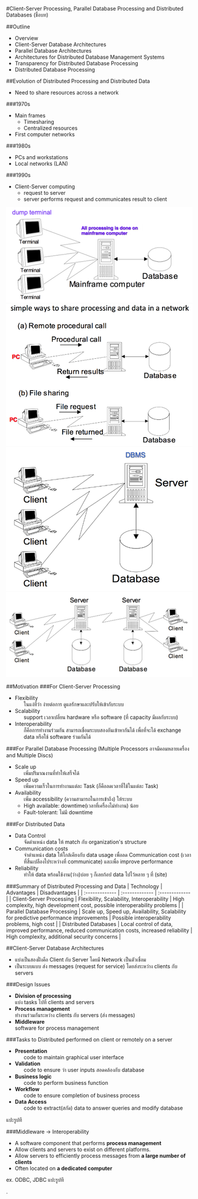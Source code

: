 #Client-Server Processing, Parallel Database Processing and Distributed Databases
(ชื่อบท)

##Outline
+ Overview
+ Client-Server Database Architectures
+ Parallel Database Architectures
+ Architectures for Distributed Database Management Systems
+ Transparency for Distributed Database Processing
+ Distributed Database Processing

##Evolution of Distributed Processing and Distributed Data
+ Need to share resources across a network

###1970s
+ Main frames
  + Timesharing
  + Centralized resources
+ First computer networks

###1980s
+ PCs and workstations
+ Local networks (LAN)

###1990s
+ Client-Server computing
  + request to server
  + server performs request and communicates result to client

![Timesharing](./img/db_ddbms-01.png)
![Remote Procedure Call](./img/db_ddbms-02.png)
![File Sharing](./img/db_ddbms-03.png)
![Client-Server](./img/db_ddbms-04.png)

##Motivation
###For Client-Server Processing
+ Flexibility
  <ul>
  ในแง่ที่ว่า ง่ายต่อการ ดูแลรักษาและปรับให้เข้ากับระบบ
  </ul>
+ Scalability
  <ul>
  support เวลาเปลี่ยน hardware หรือ software (ที่ capacity มีผลกับระบบ)
  </ul>
+ Interoperability
  <ul>
  ก็คือการทำงานร่วมกัน สามารถเชื่อมระบบสองอันเข้าหากันได้ เพื่อที่จะได้ exchange data หรือใช้ software ร่วมกันได้
  </ul>

###For Parallel Database Processing
(Multiple Processors อาจมีคอมหลายเครื่อง and Multiple Discs)
+ Scale up
  <ul>
  เพิ่มปริมาณงานที่ทำให้เสร็จได้
  </ul>
+ Speed up
  <ul>
  เพิ่มความเร็วในการทำงานแต่ละ Task (ก็คือลดเวลาที่ใช้ในแต่ละ Task)
  </ul>
+ Availability<br>
  <ul>
  เพิ่ม accessibility (ความสามารถในการเข้าถึง) ให้ระบบ
  <li>High available: downtime(เวลาที่เครื่องไม่ทำงาน) น้อย</li>
  <li>Fault-tolerant: ไม่มี downtime
  </ul>

###For Distributed Data
+ Data Control<br>
  <ul>
  จัดตำแหน่ง data ให้ match กับ organization's structure
  </ul>
+ Communication costs<br>
  <ul>
  จำตำแหน่ง data ให้ใกล้เคียงกับ data usage เพื่อลด Communication cost (เวลาที่สิ้นเปลืองไประหว่างที่ communicate) และเพื่อ improve performance
  </ul>
+ Reliability<br>
  <ul>
  ทำให้ data พร้อมใช้งาน(ว่าง)บ่อย ๆ ก็เลยก้อป data ไปไว้หลาย ๆ ที่ (site)
  </ul>

###Summary of Distributed Processing and Data
| Technology | Advantages | Disadvantages |
| :------------- | :------------- | :------------- |
| Client-Server Processing | Flexibility, Scalability, Interoperability | High complexity, high development cost, possible interoperability problems |
| Parallel Database Processing | Scale up, Speed up, Availability, Scalability for predictive performance improvements | Possible interoperability problems, high cost |
| Distributed Databases | Local control of data, improved performance, reduced communication costs, increased reliability | High complexity, additional security concerns |

##Client-Server Database Architectures
+ แบ่งเป็นสองฝั่งคือ Client กับ Server โดยมี  Network เป็นตัวเชื่อม
+ เป็นระบบแบบ ส่ง messages (request for service) โดยส่งระหว่าง clients กับ servers

###Design Issues
+ **Division of processing**<br>
  แบ่ง tasks ไปที่ clients and servers
+ **Process management**<br>
  ทำงานร่วมกันระหว่าง clients กับ servers (ส่ง messages)
+ **Middleware**<br>
  software for process management

###Tasks to Distributed
performed on client or remotely on a server
+ **Presentation**
  <ul>
  code to maintain graphical user interface
  </ul>
+ **Validation**
  <ul>
  code to ensure ว่า user inputs สอดคล้องกับ database
  </ul>
+ **Business logic**
  <ul>
  code to perform business function
  </ul>
+ **Workflow**
  <ul>
  code to ensure completion of business process
  </ul>
+ **Data Access**
  <ul>
  code to extract(สกัด) data to answer queries and modify database
  </ul>

แปะรูปที

###Middleware -> Interoperability
+ A software component that performs **process management**
+ Allow clients and servers to exist on different platforms.
+ Allow servers to efficiently process messages from **a large number of clients**
+ Often located on **a dedicated computer**

ex. ODBC, JDBC
แปะรูปที




















.
